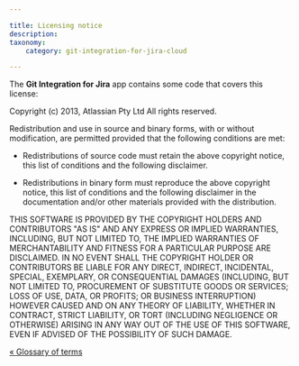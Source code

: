 ```yaml
---

title: Licensing notice
description:
taxonomy:
    category: git-integration-for-jira-cloud

---
```

The **Git Integration for Jira** app contains some code that covers this license:

Copyright (c) 2013, Atlassian Pty Ltd
All rights reserved.

Redistribution and use in source and binary forms, with or without
modification, are permitted provided that the following conditions are met:

*   Redistributions of source code must retain the above copyright notice,
    this list of conditions and the following disclaimer.

*   Redistributions in binary form must reproduce the above copyright notice,
    this list of conditions and the following disclaimer in the documentation
    and/or other materials provided with the distribution.


THIS SOFTWARE IS PROVIDED BY THE COPYRIGHT HOLDERS AND CONTRIBUTORS "AS IS" AND ANY EXPRESS OR IMPLIED WARRANTIES, INCLUDING, BUT NOT LIMITED TO, THE IMPLIED WARRANTIES OF MERCHANTABILITY AND FITNESS FOR A PARTICULAR PURPOSE ARE DISCLAIMED. IN NO EVENT SHALL THE COPYRIGHT HOLDER OR CONTRIBUTORS BE LIABLE FOR ANY DIRECT, INDIRECT, INCIDENTAL, SPECIAL, EXEMPLARY, OR CONSEQUENTIAL DAMAGES (INCLUDING, BUT NOT LIMITED TO, PROCUREMENT OF SUBSTITUTE GOODS OR SERVICES; LOSS OF USE, DATA, OR PROFITS; OR BUSINESS INTERRUPTION) HOWEVER CAUSED AND ON ANY THEORY OF LIABILITY, WHETHER IN CONTRACT, STRICT LIABILITY, OR TORT (INCLUDING NEGLIGENCE OR OTHERWISE) ARISING IN ANY WAY OUT OF THE USE OF THIS SOFTWARE, EVEN IF ADVISED OF THE POSSIBILITY OF SUCH DAMAGE.

[« Glossary of terms](/git-integration-for-jira-cloud/glossary-of-terms/)


